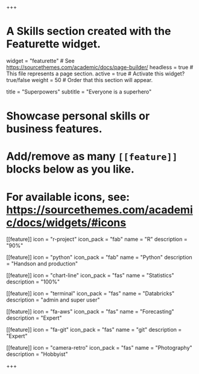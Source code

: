 +++
# A Skills section created with the Featurette widget.
widget = "featurette"  # See https://sourcethemes.com/academic/docs/page-builder/
headless = true  # This file represents a page section.
active = true  # Activate this widget? true/false
weight = 50  # Order that this section will appear.

title = "Superpowers"
subtitle = "Everyone is a superhero"

# Showcase personal skills or business features.
#
# Add/remove as many `[[feature]]` blocks below as you like.
#
# For available icons, see: https://sourcethemes.com/academic/docs/widgets/#icons

[[feature]]
  icon = "r-project"
  icon_pack = "fab"
  name = "R"
  description = "90%"

[[feature]]
  icon = "python"
  icon_pack = "fab"
  name = "Python"
  description = "Handson and production"

[[feature]]
  icon = "chart-line"
  icon_pack = "fas"
  name = "Statistics"
  description = "100%"  

[[feature]]
    icon = "terminal"
    icon_pack = "fas"
    name = "Databricks"
    description = "admin and super user"

[[feature]]
    icon = "fa-aws"
    icon_pack = "fas"
    name = "Forecasting"
    description = "Expert"

[[feature]]
    icon = "fa-git"
    icon_pack = "fas"
    name = "git"
    description = "Expert"

[[feature]]
  icon = "camera-retro"
  icon_pack = "fas"
  name = "Photography"
  description = "Hobbyist"

+++
